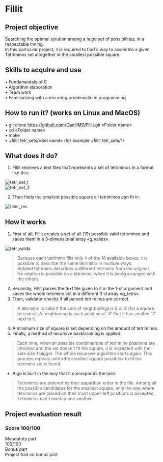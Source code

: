# Fillit
## Project objective
  Searching the optimal solution among a huge set of possibilities, in a respectable timing.  
In this particular project, it is required to find a way to assemble a given Tetriminos set altogether in the smallest possible square.
## Skills to acquire and use
•	Fundamentals of C  
•	Algorithm elaboration  
•	Team work  
•	Familiarizing with a recurring problematic in programming  
## How to run it? (works on Linux and MacOS)
•	git clone https://github.com/DaniilMD/Fillit.git «Folder name»  
•	cd «Folder name»  
•	make  
•	./fillit tetr_sets/«Set name» (for example ./fillit tetr_sets/1)  

## What does it do?
1) Fillit receives a text files that represents a set of tetriminos in a format like this:  
  
![tetr_set_1](https://user-images.githubusercontent.com/48802453/89736151-fda69800-da6f-11ea-9dfa-7f66e9e555a0.png)  
![tetr_set_2](https://user-images.githubusercontent.com/48802453/89736108-be784700-da6f-11ea-9b79-f9ebc293e2e9.png)  
  
2) Then finds the smallest possible square all tetriminos can fit in.  
  
 ![filler_res](https://user-images.githubusercontent.com/48802453/89736213-6857d380-da70-11ea-9d07-50e82cb0d3fe.png)  
   
## How it works
1) First of all, Fillit creates a set of all (19) possible valid tetriminos and saves them in a 3-dimensional array «g_valids».  
  
![tetr_valids](https://user-images.githubusercontent.com/48802453/89736214-68f06a00-da70-11ea-808c-6b1c6226bc15.png)  
  
> Because each tetrimino fills only 4 of the 16 available boxes, it is possible to describe the same tetrimino in multiple ways.  
Rotated tetrimino describes a different tetrimino from the original.  
No rotation is possible on a tetrimino, when it is being arranged with the others.  
2) Secondly, Fillit parses the text file given to it in the 1-st argument and saves the whole tetrimino set in a different 3-d array «g_tetrs».  
3) Then, validator checks if all parsed tetriminos are correct.  
> A tetrimino is valid if the sum of neighborings is 6 or 8 (for a square tetrimino). A neighboring is such position of ‘#’ that it has another ‘#’ next to it.
4) A minimum size of square is set depending on the amount of tetriminos.  
5) Finally, a method of recursive backtracking is applied.  
> Each time, when all possible combinations of tetrimino positions are checked and the set doesn't fit the square, it is recreated with the side size 1 bigger. The whole recursive algorithm starts again. This process repeats until «the smallest square possible» to fit the tetrimino set is found.  
  
* Algo is built in the way that it corresponds the task:  
> Tetriminos are ordered by their apparition order in the file. Among all the possible candidates for the smallest square, only the one where tetriminos are placed on their most upper-left positions is accepted. Tetriminos can't overlap one another.  
## Project evaluation result  
### Score 100/100  
Mandatoty part  
100/100  
Bonus part  
Project had no bonus part
